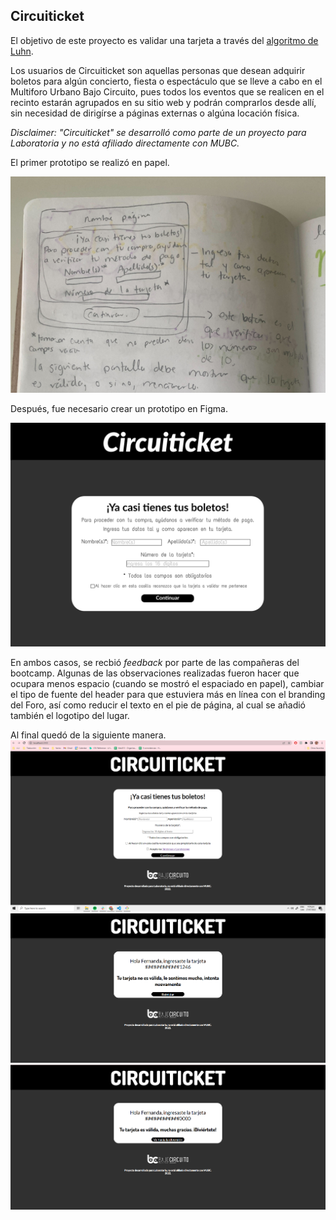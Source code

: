 
## Circuiticket

El objetivo de este proyecto es validar una tarjeta a través del [algoritmo de Luhn](https://es.wikipedia.org/wiki/Algoritmo_de_Luhn).

Los usuarios de Circuiticket son aquellas personas que desean adquirir boletos para algún concierto, fiesta o espectáculo que se lleve a cabo en el Multiforo Urbano Bajo Circuito, pues todos los eventos que se realicen en el recinto estarán agrupados en su sitio web y podrán comprarlos desde allí, sin necesidad de dirigírse a páginas externas o algúna locación física.  

_Disclaimer: "Circuiticket" se desarrolló como parte de un proyecto para Laboratoria y no está afiliado directamente con MUBC._

El primer prototipo se realizó en papel.  

![prototipo realizado en papel y lápiz](images\prototipo-papel.PNG)

Después, fue necesario crear un prototipo en Figma.  

![prototipo realizado en figma](images\prototipo-figma.PNG)

En ambos casos, se recbió _feedback_ por parte de las compañeras del bootcamp. Algunas de las observaciones realizadas fueron hacer que ocupara menos espacio (cuando se mostró el espaciado en papel), cambiar el tipo de fuente del header para que estuviera más en línea con el branding del Foro, así como reducir el texto en el pie de página, al cual se añadió también el logotipo del lugar.  

Al final quedó de la siguiente manera. 
![projecto final](images\final.PNG)
![tarjeta válida](images\valid.PNG)
![tarjeta no válida](images\not-valid.PNG)
